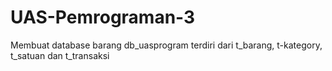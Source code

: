 # UAS-Pemrograman-3
Membuat database barang
db_uasprogram terdiri dari t_barang, t-kategory, t_satuan dan t_transaksi

